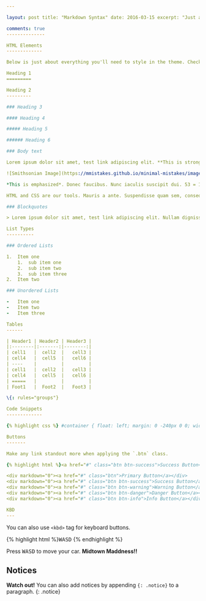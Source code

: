 ```yaml
---

layout: post title: "Markdown Syntax" date: 2016-03-15 excerpt: "Just about everything you'll need to style in the theme: headings, paragraphs, blockquotes, tables, code blocks, and more." tag: - markdown - syntax - sample - test - jekyll

comments: true
--------------

HTML Elements
-------------

Below is just about everything you'll need to style in the theme. Check the source code to see the many embedded elements within paragraphs.

Heading 1
=========

Heading 2
---------

### Heading 3

#### Heading 4

##### Heading 5

###### Heading 6

### Body text

Lorem ipsum dolor sit amet, test link adipiscing elit. **This is strong**. Nullam dignissim convallis est. Quisque aliquam.

![Smithsonian Image](https://mmistakes.github.io/minimal-mistakes/images/3953273590_704e3899d5_m.jpg) {: .image-right}

*This is emphasized*. Donec faucibus. Nunc iaculis suscipit dui. 53 = 125. Water is H2O. Nam sit amet sem. Aliquam libero nisi, imperdiet at, tincidunt nec, gravida vehicula, nisl. The New York Times (That’s a citation). Underline.Maecenas ornare tortor. Donec sed tellus eget sapien fringilla nonummy. Mauris a ante. Suspendisse quam sem, consequat at, commodo vitae, feugiat in, nunc. Morbi imperdiet augue quis tellus.

HTML and CSS are our tools. Mauris a ante. Suspendisse quam sem, consequat at, commodo vitae, feugiat in, nunc. Morbi imperdiet augue quis tellus. Praesent mattis, massa quis luctus fermentum, turpis mi volutpat justo, eu volutpat enim diam eget metus.

### Blockquotes

> Lorem ipsum dolor sit amet, test link adipiscing elit. Nullam dignissim convallis est. Quisque aliquam.

List Types
----------

### Ordered Lists

1.	Item one
	1.	sub item one
	2.	sub item two
	3.	sub item three
2.	Item two

### Unordered Lists

-	Item one
-	Item two
-	Item three

Tables
------

| Header1 | Header2 | Header3 |
|:--------|:-------:|--------:|
| cell1   |  cell2  |   cell3 |
| cell4   |  cell5  |   cell6 |
| ----    |         |         |
| cell1   |  cell2  |   cell3 |
| cell4   |  cell5  |   cell6 |
| =====   |         |         |
| Foot1   |  Foot2  |   Foot3 |

\{: rules="groups"}

Code Snippets
-------------

{% highlight css %} #container { float: left; margin: 0 -240px 0 0; width: 100%; } {% endhighlight %}

Buttons
-------

Make any link standout more when applying the `.btn` class.

{% highlight html %}<a href="#" class="btn btn-success">Success Button</a> {% endhighlight %}

<div markdown="0"><a href="#" class="btn">Primary Button</a></div>
<div markdown="0"><a href="#" class="btn btn-success">Success Button</a></div>
<div markdown="0"><a href="#" class="btn btn-warning">Warning Button</a></div>
<div markdown="0"><a href="#" class="btn btn-danger">Danger Button</a></div>
<div markdown="0"><a href="#" class="btn btn-info">Info Button</a></div>

KBD
---
```


You can also use `<kbd>` tag for keyboard buttons.

{% highlight html %}<kbd>W</kbd><kbd>A</kbd><kbd>S</kbd><kbd>D</kbd> {% endhighlight %}

Press <kbd>W</kbd><kbd>A</kbd><kbd>S</kbd><kbd>D</kbd> to move your car. **Midtown Maddness!!**

Notices
-------

**Watch out!** You can also add notices by appending `{: .notice}` to a paragraph. {: .notice}
